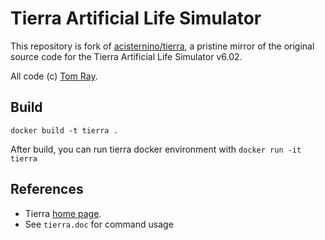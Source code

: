# Tierra Artificial Life Simulator

This repository is fork of [acisternino/tierra](https://github.com/acisternino/tierra), a pristine mirror of the original source code for
the Tierra Artificial Life Simulator v6.02.

All code (c) [Tom Ray](http://life.ou.edu/).

## Build

```
docker build -t tierra .
```

After build, you can run tierra docker environment with
``
docker run -it tierra
``

## References

* Tierra [home page](http://life.ou.edu/tierra/).
* See `tierra.doc` for command usage
